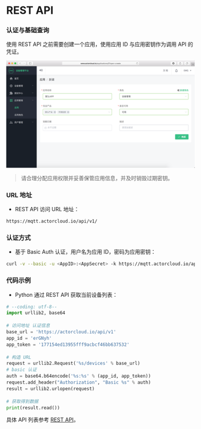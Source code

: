 # REST API

### 认证与基础查询

使用 REST API 之前需要创建一个应用，使用应用 ID 与应用密钥作为调用 API 的凭证。

![](/assets/app_create.png)

> 请合理分配应用权限并妥善保管应用信息，并及时销毁过期密钥。

### URL 地址

- REST API 访问 URL 地址：
```bash
https://mqtt.actorcloud.io/api/v1/
```

### 认证方式

- 基于 Basic Auth 认证，用户名为应用 ID，密码为应用密钥：

```bash
curl -v --basic -u <AppID>:<AppSecret> -k https://mqtt.actorcloud.io/api/v1/overview/current_count
```

### 代码示例

- Python 通过 REST API 获取当前设备列表：

```python
# --coding: utf-8--
import urllib2, base64

# 访问地址 认证信息
base_url = 'https://actorcloud.io/api/v1'
app_id = 'erGNyh'
app_token = '177154ed13955fff9acbcf46bb637532'

# 构造 URL
request = urllib2.Request('%s/devices' % base_url)
# basic 认证
auth = base64.b64encode('%s:%s' % (app_id, app_token))
request.add_header("Authorization", "Basic %s" % auth)   
result = urllib2.urlopen(request)

# 获取得到数据
print(result.read())
```

具体 API 列表参考 [REST API](../rest/rest.md)。

